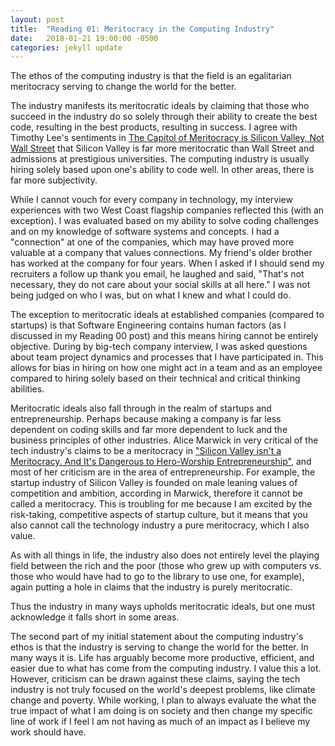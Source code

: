 ```yaml
---
layout: post
title:  "Reading 01: Meritocracy in the Computing Industry"
date:   2018-01-21 19:00:00 -0500
categories: jekyll update
---
```

The ethos of the computing industry is that the field is an egalitarian meritocracy serving to change the world for the better.

The industry manifests its meritocratic ideals by claiming that those who succeed in the industry do so solely through their ability to create the best code, resulting in the best products, resulting in success.  I agree with Timothy Lee's sentiments in [The Capitol of Meritocracy is Silicon Valley, Not Wall Street][article-1] that Silicon Valley is far more meritocratic than Wall Street and admissions at prestigious universities.  The computing industry is usually hiring solely based upon one's ability to code well.  In other areas, there is far more subjectivity.  

While I cannot vouch for every company in technology, my interview experiences with two West Coast flagship companies reflected this (with an exception).  I was evaluated based on my ability to solve coding challenges and on my knowledge of software systems and concepts.  I had a "connection" at one of the companies, which may have proved more valuable at a company that values connections.  My friend's older brother has worked at the company for four years.  When I asked if I should send my recruiters a follow up thank you email, he laughed and said, "That's not necessary, they do not care about your social skills at all here."  I was not being judged on who I was, but on what I knew and what I could do.

The exception to meritocratic ideals at established companies (compared to startups) is that Software Engineering contains human factors (as I discussed in my Reading 00 post) and this means hiring cannot be entirely objective.  During by big-tech company interview, I was asked questions about team project dynamics and processes that I have participated in.  This allows for bias in hiring on how one might act in a team and as an employee compared to hiring solely based on their technical and critical thinking abilities.

Meritocratic ideals also fall through in the realm of startups and entrepreneurship.  Perhaps because making a company is far less dependent on coding skills and far more dependent to luck and the business principles of other industries.  Alice Marwick in very critical of the tech industry's claims to be a meritocracy in ["Silicon Valley isn't a Meritocracy. And It's Dangerous to Hero-Worship Entrepreneurship"][article-2], and most of her criticism are in the area of entrepreneurship.  For example, the startup industry of Silicon Valley is founded on male leaning values of competition and ambition, according in Marwick, therefore it cannot be called a meritocracy.  This is troubling for me because I am excited by the risk-taking, competitive aspects of startup culture, but it means that you also cannot call the technology industry a pure meritocracy, which I also value.  

As with all things in life, the industry also does not entirely level the playing field between the rich and the poor (those who grew up with computers vs. those who would have had to go to the library to use one, for example), again putting a hole in claims that the industry is purely meritocratic.  

Thus the industry in many ways upholds meritocratic ideals, but one must acknowledge it falls short in some areas.  

The second part of my initial statement about the computing industry's ethos is that the industry is serving to change the world for the better. In many ways it is. Life has arguably become more productive, efficient, and easier due to what has come from the computing industry.  I value this a lot.  However, criticism can be drawn against these claims, saying the tech industry is not truly focused on the world's deepest problems, like climate change and poverty.  While working, I plan to always evaluate the what the true impact of what I am doing is on society and then change my specific line of work if I feel I am not having as much of an impact as I believe my work should have.

[article-1]: https://www.forbes.com/sites/timothylee/2012/06/23/dont-blame-meritocracy-for-wall-street/2/
[article-2]: https://www.wired.com/2013/11/silicon-valley-isnt-a-meritocracy-and-the-cult-of-the-entrepreneur-holds-people-back/#ptlink.fid=5097&isc=1&did=08fc94834dac791cf648d55bde26da66188d415e&ctp=article